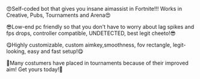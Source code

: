 😍Self-coded bot that gives you insane aimassist in Fortnite!!!   Works in Creative, Pubs, Tournaments and Arena😍

😎Low-end pc friendly so that you don't have to worry about lag spikes and fps drops, controller compatible, UNDETECTED, best legit cheeto!😎

😋Highly customizable, custom aimkey,smoothness, fov rectangle, legit-looking, easy and fast setup!😋

🥳Many costumers have placed in tournaments because of their improved aim! Get yours today!🥳

